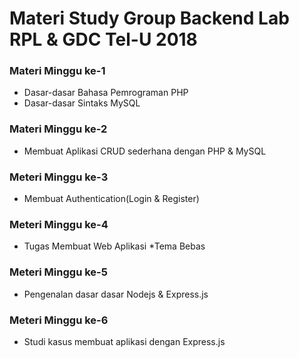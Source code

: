 
Materi Study Group Backend Lab RPL & GDC Tel-U 2018
====================================================

### Materi Minggu ke-1
- Dasar-dasar Bahasa Pemrograman PHP 
- Dasar-dasar Sintaks MySQL

### Materi Minggu ke-2
- Membuat Aplikasi CRUD sederhana dengan PHP & MySQL

### Meteri Minggu ke-3
- Membuat Authentication(Login & Register)

### Meteri Minggu ke-4
- Tugas Membuat Web Aplikasi *Tema Bebas

### Meteri Minggu ke-5
- Pengenalan dasar dasar Nodejs & Express.js

### Meteri Minggu ke-6
- Studi kasus membuat aplikasi dengan Express.js

